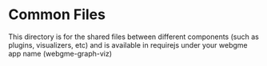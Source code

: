# Common Files

This directory is for the shared files between different components (such as
plugins, visualizers, etc) and is available in requirejs under your webgme app
name (webgme-graph-viz)
